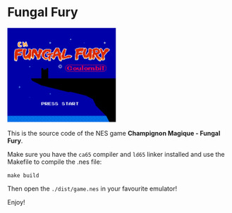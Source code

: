 # Fungal Fury

[<img src="docs/titlescreen.png" width="246"/>](image.png)

This is the source code of the NES game **Champignon Magique - Fungal Fury**.

Make sure you have the `ca65` compiler and `ld65` linker installed and use the Makefile to compile the .nes file:

```
make build
```

Then open the `./dist/game.nes` in your favourite emulator!

Enjoy!